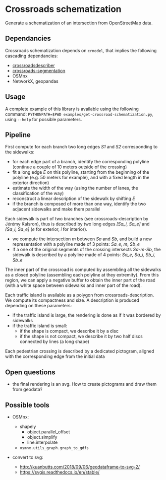 # Crossroads schematization

Generate a schematization of an intersection from OpenStreetMap data.

## Dependancies

Crossroads schematization depends on ```crmodel```, that implies the following cascading dependancies:

* [crossroadsdescriber](https://github.com/jeremyk6/crmodel/)
* [crossroads-segmentation](https://github.com/jmtrivial/crossroads-segmentation)
* OSMnx
* NetworkX, geopandas


## Usage

A complete example of this library is available using the following command: ```PYTHONPATH=$PWD examples/get-crossroad-schematization.py```, using ```--help``` for possible parameters.

## Pipeline

First compute for each branch two long edges *S1* and *S2* corresponding to the sidewalks:

* for each edge part of a branch, identify the corresponding polyline (continue a couple of 10 meters outside of the crossing)
* fit a long edge *E* on this polyline, starting from the beginning of the polyline (e.g. 50 meters for example), and with a fixed length in the exterior direction)
* estimate the width of the way (using the number of lanes, the classification of the way)
* reconstruct a linear description of the sidewalk by shifting *E* 
* if the branch is composed of more than one way, identify the two adjacent sidewalks and make them parallel

Each sidewalk is part of two branches (see crossroads-description by Jérémy Kalsron), thus is described by two long edges *[Sa_i, Sa_e]* and *[Sa_i, Sa_e]* (*e* for exterior, *i* for interior).

* we compute the intersection $m$ between *Sa* and *Sb*, and build a new representation with a polyline made of 3 points: *Sa_e*, *m*, *Sb_e*
* If a one of the original segments of the crossing intersects *Sa-m-Sb*, the sidewalk is described by a polyline made of 4 points: *Sa_e*, *Sa_i*, *Sb_i*, *Sb_e*

The inner part of the crossroad is computed by assembling all the sidewalks as a closed polyline (assembling each polyline at they extremity). From this region, we can apply a negative buffer to obtain the inner part of the road (with a white space between sidewalks and inner part of the road).

Each traffic island is available as a polygon from crossroads-description. We compute its compactness and size. A description is produced depending on these parameters:

* if the traffic island is large, the rendering is done as if it was bordered by sidewalks
* if the traffic island is small:
  * if the shape is compact, we describe it by a disc
  * if the shape is not compact, we describe it by two half discs connected by lines (a long shape)
  
Each pedestrian crossing is described by a dedicated pictogram, aligned with the corresponding edge from the initial data

## Open questions

* the final rendering is an svg. How to create pictograms and draw them from geodata?

## Possible tools

* OSMnx: 
  * shapely
    * object.parallel_offset
    * object.simplify
    * line.interpolate
  * ```osmnx.utils_graph.graph_to_gdfs```

* convert to svg:
  * http://kuanbutts.com/2018/09/06/geodataframe-to-svg-2/
  * https://svgis.readthedocs.io/en/stable/

